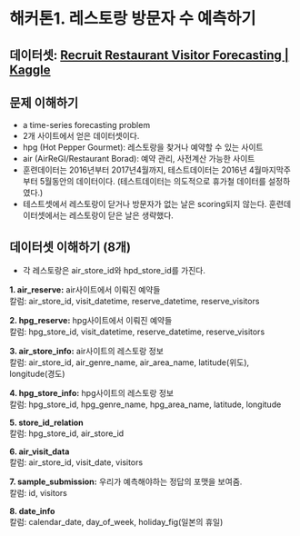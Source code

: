 # 해커톤1. 레스토랑 방문자 수 예측하기

## 데이터셋: [Recruit Restaurant Visitor Forecasting | Kaggle](https://www.kaggle.com/c/recruit-restaurant-visitor-forecasting/overview)

## 문제 이해하기
-	a time-series forecasting problem
-	2개 사이트에서 얻은 데이터셋이다.
 - hpg (Hot Pepper Gourmet): 레스토랑을 찾거나 예약할 수 있는 사이트
 - air (AirReGI/Restaurant Borad): 예약 관리, 사전계산 가능한 사이트
-	훈련데이터는 2016년부터 2017년4월까지, 테스트데이터는 2016년 4월마지막주부터 5월동안의 데이터이다. (테스트데이터는 의도적으로 휴가철 데이터를 설정하였다.)
-	테스트셋에서 레스토랑이 닫거나 방문자가 없는 날은 scoring되지 않는다. 훈련데이터셋에서는 레스토랑이 닫은 날은 생략했다.

## 데이터셋 이해하기 (8개)
-	각 레스토랑은 air_store_id와 hpd_store_id를 가진다.<br>

**1.	air_reserve:** air사이트에서 이뤄진 예약들<br>
칼럼: air_store_id, visit_datetime, reserve_datetime, reserve_visitors<br>

**2.	hpg_reserve:** hpg사이트에서 이뤄진 예약들<br>
칼럼: hpg_store_id, visit_datetime, reserve_datetime, reserve_visitors<br>

**3.	air_store_info:** air사이트의 레스토랑 정보<br>
칼럼: air_store_id, air_genre_name, air_area_name, latitude(위도), longitude(경도)<br>

**4.	hpg_store_info:** hpg사이트의 레스토랑 정보<br>
칼럼: hpg_store_id, hpg_genre_name, hpg_area_name, latitude, longitude<br>

**5.	store_id_relation**<br>
칼럼: hpg_store_id, air_store_id<br>

**6.	air_visit_data**<br>
칼럼: air_store_id, visit_date, visitors<br>

**7.	sample_submission:** 우리가 예측해야하는 정답의 포맷을 보여줌.<br>
칼럼: id, visitors<br>

**8.	date_info**<br>
칼럼: calendar_date, day_of_week, holiday_fig(일본의 휴일)
